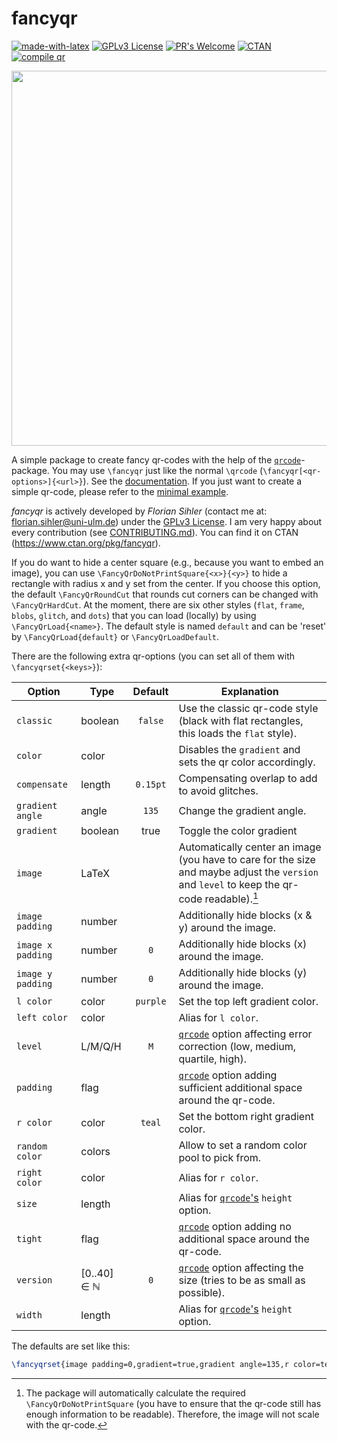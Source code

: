 # fancyqr

[![made-with-latex](https://img.shields.io/badge/Made%20with-LaTeX-1f425f.svg)](https://www.latex-project.org/) [![GPLv3 License](https://img.shields.io/badge/License-GPL%20v3-yellow.svg)](https://opensource.org/licenses/GPL-3.0) [![PR's Welcome](https://img.shields.io/badge/PRs-welcome-brightgreen.svg?style=flat)](http://makeapullrequest.com) [![CTAN](https://badgen.net/badge/On/CTAN/cyan)](https://www.ctan.org/pkg/fancyqr) [![compile qr](https://github.com/EagleoutIce/fancyqr/actions/workflows/compile.yaml/badge.svg)](https://github.com/EagleoutIce/fancyqr/actions/workflows/compile.yaml)

[<img src="https://github.com/EagleoutIce/fancyqr/blob/gh-pages/preview-1.png?raw=true" width="600"/>](qr-example.tex)

A simple package to create fancy qr-codes with the help of the [`qrcode`][qrcode]-package.
You may use `\fancyqr` just like the normal `\qrcode` (`\fancyqr[<qr-options>]{<url>}`). See the [documentation](https://media.githubusercontent.com/media/EagleoutIce/fancyqr/gh-pages/build/fancyqr-doc.pdf). If you just want to create a simple qr-code, please refer to the [minimal example](qr-minimal.tex).

*fancyqr* is actively developed by *Florian Sihler* (contact me at: <florian.sihler@uni-ulm.de>) under the [GPLv3 License](LICENSE). I am very happy about every contribution (see [CONTRIBUTING.md](CONTRIBUTING.md)). You can find it on CTAN (<https://www.ctan.org/pkg/fancyqr>).

If you do want to hide a center square (e.g., because you want to embed an image), you can use `\FancyQrDoNotPrintSquare{<x>}{<y>}` to hide a rectangle with radius x and y set from the center. If you choose this option, the default `\FancyQrRoundCut` that rounds cut corners can be changed with `\FancyQrHardCut`.
At the moment, there are six other styles (`flat`, `frame`, `blobs`, `glitch`, and `dots`) that you can load (locally) by using `\FancyQrLoad{<name>}`. The default style is named `default` and can be 'reset' by `\FancyQrLoad{default}` or `\FancyQrLoadDefault`.

There are the following extra qr-options (you can set all of them with `\fancyqrset{<keys>}`):

| Option            | Type        | Default  | Explanation                                                                                                                                |
| ----------------- | ----------- | :------: | ------------------------------------------------------------------------------------------------------------------------------------------ |
| `classic`         | boolean     |  `false` | Use the classic qr-code style (black with flat rectangles, this loads the `flat` style).                                                    |
| `color`           | color       |          | Disables the `gradient` and sets the qr color accordingly.                                                                                 |
| `compensate`      | length      | `0.15pt` | Compensating overlap to add to avoid glitches.                                                                                             |
| `gradient angle`  | angle       |  `135`   | Change the gradient angle.                                                                                                                 |
| `gradient`        | boolean     |   true   | Toggle the color gradient                                                                                                                  |
| `image`           | LaTeX       |          | Automatically center an image (you have to care for the size and maybe adjust the `version` and `level` to keep the qr-code readable).[^1] |
| `image padding`   | number      |          | Additionally hide blocks (x & y) around the image.                                                                                         |
| `image x padding` | number      |   `0`    | Additionally hide blocks (x) around the image.                                                                                             |
| `image y padding` | number      |   `0`    | Additionally hide blocks (y) around the image.                                                                                             |
| `l color`         | color       | `purple` | Set the top left gradient color.                                                                                                           |
| `left color`      | color       |          | Alias for `l color`.                                                                                                                       |
| `level`           | L/M/Q/H     |   `M`    | [`qrcode`][qrcode] option affecting error correction (low, medium, quartile, high).                                                        |
| `padding`         | flag        |          | [`qrcode`][qrcode] option adding sufficient additional space around the qr-code.                                                           |
| `r color`         | color       |  `teal`  | Set the bottom right gradient color.                                                                                                       |
| `random color`    | colors      |          | Allow to set a random color pool to pick from.                                                                                             |
| `right color`     | color       |          | Alias for `r color`.                                                                                                                       |
| `size`            | length      |          | Alias for [`qrcode`'s][qrcode] `height` option.                                                                                            |
| `tight`           | flag        |          | [`qrcode`][qrcode] option adding no additional space around the qr-code.                                                                   |
| `version`         | [0..40] ∈ ℕ |   `0`    | [`qrcode`][qrcode] option affecting the size (tries to be as small as possible).                                                           |
| `width`           | length      |          | Alias for [`qrcode`'s][qrcode] `height` option.                                                                                            |

The defaults are set like this:

```LateX
\fancyqrset{image padding=0,gradient=true,gradient angle=135,r color=teal,l color=purple}
```

[^1]: The package will automatically calculate the required `\FancyQrDoNotPrintSquare` (you have to ensure that the qr-code still has enough information to be readable). Therefore, the image will not scale with the qr-code.

[qrcode]: https://www.ctan.org/pkg/qrcode
